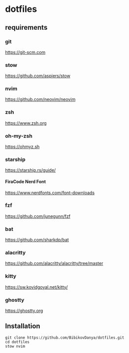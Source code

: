 # dotfiles 

## requirements 

### git 
https://git-scm.com
### stow
https://github.com/aspiers/stow
### nvim
https://github.com/neovim/neovim
### zsh 
https://www.zsh.org
### oh-my-zsh 
https://ohmyz.sh
### starship
https://starship.rs/guide/
#### FiraCode Nerd Font
https://www.nerdfonts.com/font-downloads
### fzf 
https://github.com/junegunn/fzf
### bat 
https://github.com/sharkdp/bat
### alacritty
https://github.com/alacritty/alacritty/tree/master
### kitty
https://sw.kovidgoyal.net/kitty/
### ghostty 
https://ghostty.org

## Installation

```
git clone https://github.com/BibikovDanya/dotfiles.git
cd dotfiles 
stow nvim 
```
